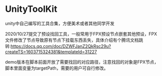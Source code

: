 # UnityToolKit
unity中自己编写的工具合集，方便美术或者其他同学开发

2020/10/27提交了预设找回工具，一般常用于FPX预设节点嵌套其他预设，FPX文件修改了节点导致原有节点下挂载东西丢失，具体介绍有个腾讯文档跳转:https://docs.qq.com/doc/DZWFJanZ2QkRsc29u?createTS=1603715324381&templateId=31227

demo版本在脚本前面开放了需要找回的对应路径，注意找回的对象是FPX节点，脚本里面变量为targetPath，需要的用户可自行修改。

